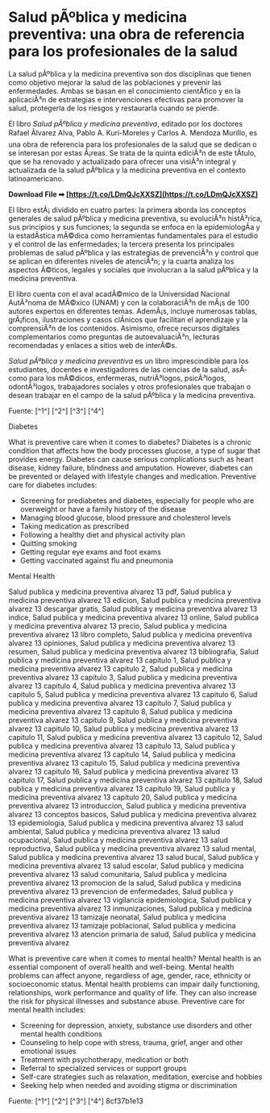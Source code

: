 # Salud pÃºblica y medicina preventiva: una obra de referencia para los profesionales de la salud
 
La salud pÃºblica y la medicina preventiva son dos disciplinas que tienen como objetivo mejorar la salud de las poblaciones y prevenir las enfermedades. Ambas se basan en el conocimiento cientÃ­fico y en la aplicaciÃ³n de estrategias e intervenciones efectivas para promover la salud, protegerla de los riesgos y restaurarla cuando se pierde.
 
El libro *Salud pÃºblica y medicina preventiva*, editado por los doctores Rafael Ãlvarez Alva, Pablo A. Kuri-Moreles y Carlos A. Mendoza Murillo, es una obra de referencia para los profesionales de la salud que se dedican o se interesan por estas Ã¡reas. Se trata de la quinta ediciÃ³n de este tÃ­tulo, que se ha renovado y actualizado para ofrecer una visiÃ³n integral y actualizada de la salud pÃºblica y la medicina preventiva en el contexto latinoamericano.
 
**Download File ➡ [https://t.co/LDmQJcXXSZ](https://t.co/LDmQJcXXSZ)**


 
El libro estÃ¡ dividido en cuatro partes: la primera aborda los conceptos generales de salud pÃºblica y medicina preventiva, su evoluciÃ³n histÃ³rica, sus principios y sus funciones; la segunda se enfoca en la epidemiologÃ­a y la estadÃ­stica mÃ©dica como herramientas fundamentales para el estudio y el control de las enfermedades; la tercera presenta los principales problemas de salud pÃºblica y las estrategias de prevenciÃ³n y control que se aplican en diferentes niveles de atenciÃ³n; y la cuarta analiza los aspectos Ã©ticos, legales y sociales que involucran a la salud pÃºblica y la medicina preventiva.
 
El libro cuenta con el aval acadÃ©mico de la Universidad Nacional AutÃ³noma de MÃ©xico (UNAM) y con la colaboraciÃ³n de mÃ¡s de 100 autores expertos en diferentes temas. AdemÃ¡s, incluye numerosas tablas, grÃ¡ficos, ilustraciones y casos clÃ­nicos que facilitan el aprendizaje y la comprensiÃ³n de los contenidos. Asimismo, ofrece recursos digitales complementarios como preguntas de autoevaluaciÃ³n, lecturas recomendadas y enlaces a sitios web de interÃ©s.
 
*Salud pÃºblica y medicina preventiva* es un libro imprescindible para los estudiantes, docentes e investigadores de las ciencias de la salud, asÃ­ como para los mÃ©dicos, enfermeras, nutriÃ³logos, psicÃ³logos, odontÃ³logos, trabajadores sociales y otros profesionales que trabajan o desean trabajar en el campo de la salud pÃºblica y la medicina preventiva.
 
Fuente: [^1^] [^2^] [^3^] [^4^]
  
Diabetes
 
What is preventive care when it comes to diabetes? Diabetes is a chronic condition that affects how the body processes glucose, a type of sugar that provides energy. Diabetes can cause serious complications such as heart disease, kidney failure, blindness and amputation. However, diabetes can be prevented or delayed with lifestyle changes and medication. Preventive care for diabetes includes:
 
- Screening for prediabetes and diabetes, especially for people who are overweight or have a family history of the disease
- Managing blood glucose, blood pressure and cholesterol levels
- Taking medication as prescribed
- Following a healthy diet and physical activity plan
- Quitting smoking
- Getting regular eye exams and foot exams
- Getting vaccinated against flu and pneumonia

Mental Health
 
Salud publica y medicina preventiva alvarez 13 pdf,  Salud publica y medicina preventiva alvarez 13 edicion,  Salud publica y medicina preventiva alvarez 13 descargar gratis,  Salud publica y medicina preventiva alvarez 13 indice,  Salud publica y medicina preventiva alvarez 13 online,  Salud publica y medicina preventiva alvarez 13 precio,  Salud publica y medicina preventiva alvarez 13 libro completo,  Salud publica y medicina preventiva alvarez 13 opiniones,  Salud publica y medicina preventiva alvarez 13 resumen,  Salud publica y medicina preventiva alvarez 13 bibliografia,  Salud publica y medicina preventiva alvarez 13 capitulo 1,  Salud publica y medicina preventiva alvarez 13 capitulo 2,  Salud publica y medicina preventiva alvarez 13 capitulo 3,  Salud publica y medicina preventiva alvarez 13 capitulo 4,  Salud publica y medicina preventiva alvarez 13 capitulo 5,  Salud publica y medicina preventiva alvarez 13 capitulo 6,  Salud publica y medicina preventiva alvarez 13 capitulo 7,  Salud publica y medicina preventiva alvarez 13 capitulo 8,  Salud publica y medicina preventiva alvarez 13 capitulo 9,  Salud publica y medicina preventiva alvarez 13 capitulo 10,  Salud publica y medicina preventiva alvarez 13 capitulo 11,  Salud publica y medicina preventiva alvarez 13 capitulo 12,  Salud publica y medicina preventiva alvarez 13 capitulo 13,  Salud publica y medicina preventiva alvarez 13 capitulo 14,  Salud publica y medicina preventiva alvarez 13 capitulo 15,  Salud publica y medicina preventiva alvarez 13 capitulo 16,  Salud publica y medicina preventiva alvarez 13 capitulo 17,  Salud publica y medicina preventiva alvarez 13 capitulo 18,  Salud publica y medicina preventiva alvarez 13 capitulo 19,  Salud publica y medicina preventiva alvarez 13 capitulo 20,  Salud publica y medicina preventiva alvarez 13 introduccion,  Salud publica y medicina preventiva alvarez 13 conceptos basicos,  Salud publica y medicina preventiva alvarez 13 epidemiologia,  Salud publica y medicina preventiva alvarez 13 salud ambiental,  Salud publica y medicina preventiva alvarez 13 salud ocupacional,  Salud publica y medicina preventiva alvarez 13 salud reproductiva,  Salud publica y medicina preventiva alvarez 13 salud mental,  Salud publica y medicina preventiva alvarez 13 salud bucal,  Salud publica y medicina preventiva alvarez 13 salud escolar,  Salud publica y medicina preventiva alvarez 13 salud comunitaria,  Salud publica y medicina preventiva alvarez 13 promocion de la salud,  Salud publica y medicina preventiva alvarez 13 prevencion de enfermedades,  Salud publica y medicina preventiva alvarez 13 vigilancia epidemiologica,  Salud publica y medicina preventiva alvarez 13 inmunizaciones,  Salud publica y medicina preventiva alvarez 13 tamizaje neonatal,  Salud publica y medicina preventiva alvarez 13 tamizaje poblacional,  Salud publica y medicina preventiva alvarez 13 atencion primaria de salud,  Salud publica y medicina preventiva alvarez
 
What is preventive care when it comes to mental health? Mental health is an essential component of overall health and well-being. Mental health problems can affect anyone, regardless of age, gender, race, ethnicity or socioeconomic status. Mental health problems can impair daily functioning, relationships, work performance and quality of life. They can also increase the risk for physical illnesses and substance abuse. Preventive care for mental health includes:

- Screening for depression, anxiety, substance use disorders and other mental health conditions
- Counseling to help cope with stress, trauma, grief, anger and other emotional issues
- Treatment with psychotherapy, medication or both
- Referral to specialized services or support groups
- Self-care strategies such as relaxation, meditation, exercise and hobbies
- Seeking help when needed and avoiding stigma or discrimination

Fuente: [^1^] [^2^] [^3^] [^4^]
 8cf37b1e13
 
